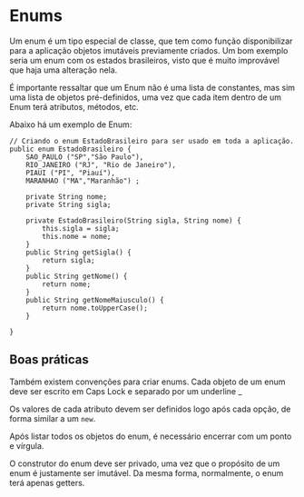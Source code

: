 # Enums

Um enum é um tipo especial de classe, que tem como função disponibilizar para a aplicação objetos imutáveis previamente criados. Um bom exemplo seria um enum com os estados brasileiros, visto que é muito improvável que haja uma alteração nela.

É importante ressaltar que um Enum não é uma lista de constantes, mas sim uma lista de objetos pré-definidos, uma vez que cada item dentro de um Enum terá atributos, métodos, etc.

Abaixo há um exemplo de Enum:
```
// Criando o enum EstadoBrasileiro para ser usado em toda a aplicação.
public enum EstadoBrasileiro {
	SAO_PAULO ("SP","São Paulo"),
	RIO_JANEIRO ("RJ", "Rio de Janeiro"),
	PIAUI ("PI", "Piauí"),
	MARANHAO ("MA","Maranhão") ;
	
	private String nome;
	private String sigla;
	
	private EstadoBrasileiro(String sigla, String nome) {
		this.sigla = sigla;
		this.nome = nome;
	}
	public String getSigla() {
		return sigla;
	}
	public String getNome() {
		return nome;
	}
	public String getNomeMaiusculo() {
		return nome.toUpperCase();
	}
	
}

```

## Boas práticas

Também existem convenções para criar enums. Cada objeto de um enum deve ser escrito em Caps Lock e separado por um underline _

Os valores de cada atributo devem ser definidos logo após cada opção, de forma similar a um ``new``.

Após listar todos os objetos do enum, é necessário encerrar com um ponto e vírgula.

O construtor do enum deve ser privado, uma vez que o propósito de um enum é justamente ser imutável. Da mesma forma, normalmente, o enum terá apenas getters.



